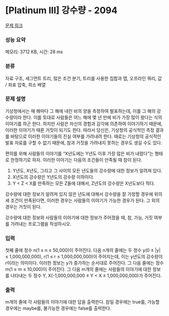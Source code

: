 # [Platinum III] 강수량 - 2094 

[문제 링크](https://www.acmicpc.net/problem/2094) 

### 성능 요약

메모리: 3712 KB, 시간: 28 ms

### 분류

자료 구조, 세그먼트 트리, 많은 조건 분기, 트리를 사용한 집합과 맵, 오프라인 쿼리, 값 / 좌표 압축, 희소 배열

### 문제 설명

<p>기상청에서는 매 해마다 그 해에 내린 비의 양을 측정하여 발표하는데, 이를 그 해의 강수량이라 한다. 이를 토대로 사람들은 어느 해에 몇 년 만에 비가 가장 많이 왔다는 식의 이야기를 하곤 한다. 하지만 사람은 자신의 경험과 감각에 의존하여 이야기하기 때문에, 이러한 이야기가 때론 거짓이 되기도 한다. 따라서 당신은, 기상청의 공식적인 측정 결과를 바탕으로 이러한 이야기들의 진실 여부를 가려내려 한다. 때로는 기상청의 공식적인 발표 자료를 구할 수 없기 때문에, 참과 거짓을 가려내지 못하는 경우도 생길 수도 있다.</p>

<p>편의를 위해 사람들의 이야기를 “X년도에는 Y년도 이후 가장 많은 비가 내렸다”는 형태로 한정하기로 하자. 이러한 이야기는 다음의 조건들이 만족될 때 참이 된다.</p>

<ol>
	<li>Y년도, X년도, 그리고 그 사이의 모든 년도들의 강수량에 대한 정보가 알려져 있다.</li>
	<li>X년도의 강수량은 Y년도의 강수량 이하이다.</li>
	<li>Y < Z < X를 만족하는 모든 Z들에 대해서, Z년도의 강수량은 X년도보다 적다.</li>
</ol>

<p>강수량에 대한 정보가 알려져 있지 않은 년도에 대해서 강수량을 잘 가정할 경우에 위의 세 조건이 만족된다면, 이러한 경우는 사람들의 이야기가 가능한 경우가 된다. 그 외의 경우는 거짓이 된다.</p>

<p>강수량에 대한 정보와 사람들의 이야기에 대한 정보가 주어졌을 때, 참, 가능, 거짓 여부를 가려내는 프로그램을 작성하시오.</p>

### 입력 

 <p>첫째 줄에 정수 n(1 ≤ n ≤ 50,000)이 주어진다. 다음 n개의 줄에는 두 정수 y(0 ≤ |y| ≤ 1,000,000,000), r(1 ≤ r ≤ 1,000,000,000)이 주어지는데, 이는 y년도의 강수량이 r이라는 의미이다. 이러한 정보는 y가 증가하는 순서대로 주어진다. 그 다음 줄에는 정수 m(1 ≤ m ≤ 10,000)이 주어진다. 그 다음 m개의 줄에는 사람들의 이야기에 대한 정보를 나타내는 두 정수 Y, X(-1,000,000,000 ≤ Y < X ≤ 1,000,000,000)가 주어진다.</p>

### 출력 

 <p>m개의 줄에 각 사람들의 이야기에 대한 답을 출력한다. 참일 경우에는 true를, 가능할 경우에는 maybe를, 불가능한 경우에는 false를 출력한다.</p>

